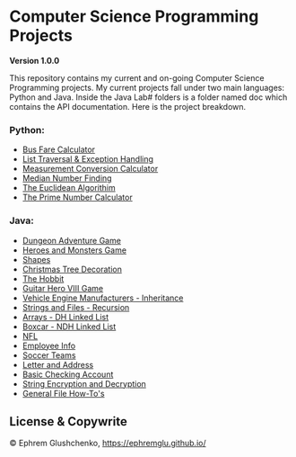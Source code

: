 # Computer Science Programming Projects

**Version 1.0.0**

This repository contains my current and on-going Computer Science Programming projects. My current projects fall under two main languages: Python and Java. Inside the Java Lab# folders is a folder named doc which contains the API documentation. Here is the project breakdown. 


### Python:

- [Bus Fare Calculator](https://github.com/ephremglu/Computer-Science-Programming/blob/main/Bus%20Fare%20Calculator.py)
- [List Traversal & Exception Handling](https://github.com/ephremglu/Computer-Science-Programming/blob/main/List%20Traversal%20%26%20Exception%20Handling.py)
- [Measurement Conversion Calculator](https://github.com/ephremglu/Computer-Science-Programming/blob/main/Measurement%20Conversion%20Calculator.py)
- [Median Number Finding](https://github.com/ephremglu/Computer-Science-Programming/blob/main/Median%20Number%20Finding.py)
- [The Euclidean Algorithim](https://github.com/ephremglu/Computer-Science-Programming/blob/main/The%20Euclidean%20Algorithim.py)
- [The Prime Number Calculator](https://github.com/ephremglu/Computer-Science-Programming/blob/main/Prime%20Number%20Calculator.py)

### Java:

- [Dungeon Adventure Game](https://github.com/ephremglu/Computer-Science-Programming/tree/main/Dungeon%20Adventure%20Game)
- [Heroes and Monsters Game](https://github.com/ephremglu/Computer-Science-Programming/tree/main/Heroes%20and%20Monsters%20Game)
- [Shapes](https://github.com/ephremglu/Computer-Science-Programming/tree/main/Shapes)
- [Christmas Tree Decoration](https://github.com/ephremglu/Computer-Science-Programming/tree/main/Christmas%20Tree%20Decoration)
- [The Hobbit](https://github.com/ephremglu/Computer-Science-Programming/tree/main/The%20Hobbit)
- [Guitar Hero VIII Game](https://github.com/ephremglu/Computer-Science-Programming/tree/main/Guitar%20Hero%20VIII%20Game)
- [Vehicle Engine Manufacturers - Inheritance](https://github.com/ephremglu/Computer-Science-Programming/tree/main/Vehicle%20Engine%20Manufacturers%20-%20Inheritance)
- [Strings and Files - Recursion](https://github.com/ephremglu/Computer-Science-Programming/tree/main/Strings%20and%20Files%20-%20Recursion)
- [Arrays - DH Linked List](https://github.com/ephremglu/Computer-Science-Programming/tree/main/Arrays%20-%20DH%20Linked%20List)
- [Boxcar - NDH Linked List](https://github.com/ephremglu/Computer-Science-Programming/tree/main/Boxcar%20-%20NDH%20Linked%20List)
- [NFL](https://github.com/ephremglu/Computer-Science-Programming/tree/main/NFL)
- [Employee Info](https://github.com/ephremglu/Computer-Science-Programming/tree/main/Employee%20Info)
- [Soccer Teams](https://github.com/ephremglu/Computer-Science-Programming/tree/main/Soccer%20Teams)
- [Letter and Address](https://github.com/ephremglu/Computer-Science-Programming/tree/main/Letter%20and%20Address)
- [Basic Checking Account](https://github.com/ephremglu/Computer-Science-Programming/tree/main/Basic%20Checking%20Account)
- [String Encryption and Decryption](https://github.com/ephremglu/Computer-Science-Programming/tree/main/String%20Encryption%20and%20Decryption)
- [General File How-To's](https://github.com/ephremglu/Computer-Science-Programming/tree/main/General%20File%20How-To's)

## License & Copywrite

© Ephrem Glushchenko, https://ephremglu.github.io/
